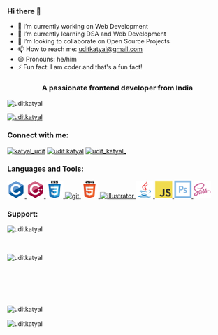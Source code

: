 ### Hi there 👋

<!--
**uditkatyal/uditkatyal** is a ✨ _special_ ✨ repository because its `README.md` (this file) appears on your GitHub profile.

Here are some ideas to get you started:
-->
 - 🔭 I’m currently working on Web Development
- 🌱 I’m currently learning DSA and Web Development
- 👯 I’m looking to collaborate on Open Source Projects
 - 📫 How to reach me: uditkatyal@gmail.com
- 😄 Pronouns: he/him
- ⚡ Fun fact: I am coder and that's a fun fact! 

<h3 align="center">A passionate frontend developer from India</h3>

<p align="left"> <img src="https://komarev.com/ghpvc/?username=uditkatyal&label=Profile%20views&color=0e75b6&style=flat" alt="uditkatyal" /> </p>

<p align="left"> <a href="https://github.com/ryo-ma/github-profile-trophy"><img src="https://github-profile-trophy.vercel.app/?username=uditkatyal" alt="uditkatyal" /></a> </p>

<h3 align="left">Connect with me:</h3>
<p align="left">
<a href="https://twitter.com/katyal_udit" target="blank"><img align="center" src="https://raw.githubusercontent.com/rahuldkjain/github-profile-readme-generator/master/src/images/icons/Social/twitter.svg" alt="katyal_udit" height="30" width="40" /></a>
<a href="https://linkedin.com/in/udit katyal" target="blank"><img align="center" src="https://raw.githubusercontent.com/rahuldkjain/github-profile-readme-generator/master/src/images/icons/Social/linked-in-alt.svg" alt="udit katyal" height="30" width="40" /></a>
<a href="https://instagram.com/udit_katyal_" target="blank"><img align="center" src="https://raw.githubusercontent.com/rahuldkjain/github-profile-readme-generator/master/src/images/icons/Social/instagram.svg" alt="udit_katyal_" height="30" width="40" /></a>
</p>

<h3 align="left">Languages and Tools:</h3>
<p align="left"> <a href="https://www.cprogramming.com/" target="_blank"> <img src="https://raw.githubusercontent.com/devicons/devicon/master/icons/c/c-original.svg" alt="c" width="40" height="40"/> </a> <a href="https://www.w3schools.com/cpp/" target="_blank"> <img src="https://raw.githubusercontent.com/devicons/devicon/master/icons/cplusplus/cplusplus-original.svg" alt="cplusplus" width="40" height="40"/> </a> <a href="https://www.w3schools.com/css/" target="_blank"> <img src="https://raw.githubusercontent.com/devicons/devicon/master/icons/css3/css3-original-wordmark.svg" alt="css3" width="40" height="40"/> </a> <a href="https://git-scm.com/" target="_blank"> <img src="https://www.vectorlogo.zone/logos/git-scm/git-scm-icon.svg" alt="git" width="40" height="40"/> </a> <a href="https://www.w3.org/html/" target="_blank"> <img src="https://raw.githubusercontent.com/devicons/devicon/master/icons/html5/html5-original-wordmark.svg" alt="html5" width="40" height="40"/> </a> <a href="https://www.adobe.com/in/products/illustrator.html" target="_blank"> <img src="https://www.vectorlogo.zone/logos/adobe_illustrator/adobe_illustrator-icon.svg" alt="illustrator" width="40" height="40"/> </a> <a href="https://www.java.com" target="_blank"> <img src="https://raw.githubusercontent.com/devicons/devicon/master/icons/java/java-original.svg" alt="java" width="40" height="40"/> </a> <a href="https://developer.mozilla.org/en-US/docs/Web/JavaScript" target="_blank"> <img src="https://raw.githubusercontent.com/devicons/devicon/master/icons/javascript/javascript-original.svg" alt="javascript" width="40" height="40"/> </a> <a href="https://www.photoshop.com/en" target="_blank"> <img src="https://raw.githubusercontent.com/devicons/devicon/master/icons/photoshop/photoshop-line.svg" alt="photoshop" width="40" height="40"/> </a> <a href="https://sass-lang.com" target="_blank"> <img src="https://raw.githubusercontent.com/devicons/devicon/master/icons/sass/sass-original.svg" alt="sass" width="40" height="40"/> </a> </p>

<h3 align="left">Support:</h3>
<p><a href="https://www.buymeacoffee.com/uditkatyal"> <img align="left" src="https://cdn.buymeacoffee.com/buttons/v2/default-yellow.png" height="50" width="210" alt="uditkatyal" /></a></p><br><br><br>

<p><img align="left" src="https://github-readme-stats.vercel.app/api/top-langs?username=uditkatyal&show_icons=true&locale=en&layout=compact" alt="uditkatyal" /></p><br><br><br><br><br><br>

<p><img align="center" src="https://github-readme-stats.vercel.app/api?username=uditkatyal&show_icons=true&locale=en" alt="uditkatyal" /></p>


<p><img align="center" src="https://github-readme-streak-stats.herokuapp.com/?user=uditkatyal&" alt="uditkatyal" /></p>
